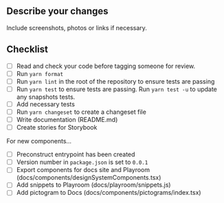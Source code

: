 ## Describe your changes

Include screenshots, photos or links if necessary.

## Checklist

- [ ] Read and check your code before tagging someone for review.
- [ ] Run `yarn format`
- [ ] Run `yarn lint` in the root of the repository to ensure tests are passing
- [ ] Run `yarn test` to ensure tests are passing. Run `yarn test -u` to update any snapshots tests.
- [ ] Add necessary tests
- [ ] Run `yarn changeset` to create a changeset file
- [ ] Write documentation (README.md)
- [ ] Create stories for Storybook

For new components...

- [ ] Preconstruct entrypoint has been created
- [ ] Version number in `package.json` is set to `0.0.1`
- [ ] Export components for docs site and Playroom (docs/components/designSystemComponents.tsx)
- [ ] Add snippets to Playroom (docs/playroom/snippets.js)
- [ ] Add pictogram to Docs (docs/components/pictograms/index.tsx)
